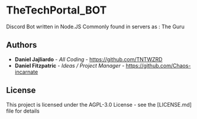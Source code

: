 # TheTechPortal_BOT

Discord Bot written in Node.JS
Commonly found in servers as : The Guru

## Authors

* **Daniel Jajliardo** - *All Coding* - https://github.com/TNTWZRD
* **Daniel Fitzpatric** - *Ideas / Project Manager* - https://github.com/Chaos-incarnate

## License

This project is licensed under the AGPL-3.0 License - see the [LICENSE.md] file for details